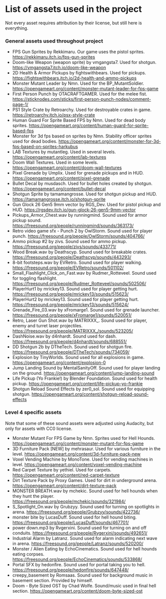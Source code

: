 # List of assets used in the project
Not every asset requires attribution by their license, but still here is everything.
### General assets used throughout project
- FPS Gun Sprites by Rekkimaru. Our game uses the pistol sprites. https://rekkimaru.itch.io/fps-gun-sprites
- Doom-like Weapon (weapon sprite) by vmgangsta7. Used for shotgun. https://vmgangsta7.itch.io/doom-like-weapon
- 2D Health & Armor Pickups by fightswithbears. Used for pickups. https://fightswithbears.itch.io/2d-health-and-ammo-pickups
- Monster Mutant Leader by Nmn. Used for the BP_MutantSoldier. https://opengameart.org/content/monster-mutant-leader-for-fps-game
- First Person Punch by OTACRAFTGAMER. Used for the melee fist. https://sticknodes.com/sticks/first-person-punch-nodes/comment-page-1/
- PS1 Style Crate by Retroarchy. Used for destroyable crates in game. https://retroarchy.itch.io/psx-style-crate
- Human Guard For Sprite Based FPS by Nmn. Used for dead body sprites. https://opengameart.org/content/human-guard-for-sprite-based-fps
- Monster for 3d fps based on sprites by Nmn. Stability officer sprites used for dead bodies. https://opengameart.org/content/monster-for-3d-fps-based-on-sprites-harkubus
- LAB Textures by mutantleg. Used in several levels. https://opengameart.org/content/lab-textures
- Doom Wall Textures. Used in some levels. https://opengameart.org/content/doom-wall-textures
- Pixel Grenade by Umplix. Used for grenade pickups and in HUD. https://opengameart.org/content/pixel-grenade
- Bullet Decal by musdasch. Used for bullet holes created by shotgun. https://opengameart.org/content/bullet-decal
- Shotgun Sprite by tamamangrosse. Used for shotgun pickup and HUD. https://tamamangrosse.itch.io/shotgun-sprite
- Gun Glock 26 Gen5 9mm vector by RGS_Dev. Used for pistol pickup and HUD. https://rgsdev.itch.io/gun-glock-26-gen5-9mm-vector
- Pickups_Armor_Chest.wav by runningmind. Sound used for armor pickup sound. https://freesound.org/people/runningmind/sounds/363173/
- Retro video game sfx - Punch 2 by OwlStorm. Sound used for player punch. https://freesound.org/people/OwlStorm/sounds/404766/
- Ammo pickup #2 by zivs. Sound used for ammo pickup. https://freesound.org/people/zivs/sounds/433771/
- Wood Break.wav by Deathscyp. Sound used for breakable crates. https://freesound.org/people/Deathscyp/sounds/443293/
- 8-bit footsteps.wav by EVRetro. Sound used for player walking. https://freesound.org/people/EVRetro/sounds/501102/
- Small_Flashlight_Click_on_Fast.wav by Rudmer_Rotteveel. Sound used for toggling flashlight. https://freesound.org/people/Rudmer_Rotteveel/sounds/502506/
- PlayerHurt1 by mrickey13. Sound used for player getting hurt. https://freesound.org/people/mrickey13/sounds/515623/
- PlayerHurt2 by mrickey13. Sound used for player getting hurt. https://freesound.org/people/mrickey13/sounds/515624/
- Grenade_Fire_03.wav by xFromarge1. Sound used for grenade launcher. https://freesound.org/people/xFromarge1/sounds/520051/
- Retro, Laser Gun Shot.wav by MATRIXXX_. Sound used for player, enemy and turret laser projectiles. https://freesound.org/people/MATRIXXX_/sounds/523205/
- DashNoise.wav by d4nhardt. Sound used for dash. https://freesound.org/people/d4nhardt/sounds/688551/
- DD Shotgun 2b by DTheTech. Sound used for shotgun fire. https://freesound.org/people/DTheTech/sounds/734059/
- Explosion by TinyWorlds. Sound used for all explosions in game. https://opengameart.org/content/explosion-0
- Jump Landing Sound by MentalSanityOff. Sound used for player landing on the ground. https://opengameart.org/content/jump-landing-sound
- Life Pickup (Yo Frankie!) by Blender Foundation. Sound used for health pickup. https://opengameart.org/content/life-pickup-yo-frankie
- Shotgun Reload Sound Effects by zer0_sol. Sound used for equipping shotgun. https://opengameart.org/content/shotgun-reload-sound-effects

### Level 4 specific assets
Note that some of these sound assets were adjusted using Audacity, but only for assets with CC0 license.
- Monster Mutant For FPS Game by Nmn. Sprites used for Hell Hounds. https://opengameart.org/content/monster-mutant-for-fps-game
- 3D Furniture Pack [NEW] by mehrasaur. Used for various furniture in the level. https://opengameart.org/content/3d-furniture-pack-new
- Voxel Vending Machine by MonoTone. Used for vending machines in level. https://opengameart.org/content/voxel-vending-machine
- Red Carpet Texture by yethiel. Used for carpets. https://opengameart.org/content/red-carpet-texture
- Dirt Texture Pack by Proxy Games. Used for dirt in underground arena. https://opengameart.org/content/dirt-texture-pack
- MONSTER BREATH.wav by mchekic. Sound used for hell hounds when they hunt the player. https://freesound.org/people/mchekic/sounds/321984/
- S_Spotlight_On.wav by Grubzyy. Sound used for turning on spotlights in arena. https://freesound.org/people/Grubzyy/sounds/422736/
- monster bite by LucasDuff. Sound used for hell hound biting. https://freesound.org/people/LucasDuff/sounds/467701/
- power down.mp3 by Rvgerxini. Sound used for turning on and off conduits. https://freesound.org/people/Rvgerxini/sounds/492651/
- Industrial Alarm by Latranz. Sound used for alarm indicating next wave in arena. https://freesound.org/people/Latranz/sounds/520200/
- Monster / Alien Eating by EchoCinematics. Sound used for hell hounds eating corpses. https://freesound.org/people/EchoCinematics/sounds/533868/
- Portal SFX by hedonfire. Sound used for portal taking you to hell. https://freesound.org/people/hedonfire/sounds/647448/
- creepy_basement by Romsaas. Sound used for background music in basement section. Provided by himself.
- Doom - Byte Sized OST by Chad Wolfe. Sound/music used in final hell section. https://opengameart.org/content/doom-byte-sized-ost